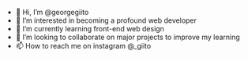 - 👋 Hi, I’m @georgegiito
- 👀 I’m interested in becoming a profound web developer
- 🌱 I’m currently learning front-end web  design
- 💞️ I’m looking to collaborate on major projects to improve my learning
- 📫 How to reach me on instagram @_giito

<!---
georgegiito/georgegiito is a ✨ special ✨ repository because its `README.md` (this file) appears on your GitHub profile.
You can click the Preview link to take a look at your changes.
--->
